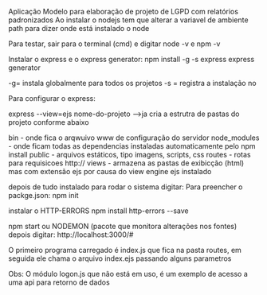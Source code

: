 Aplicação Modelo para elaboração de projeto de LGPD com relatórios padronizados
Ao instalar o nodejs tem que alterar a variavel de ambiente path para dizer onde
está instalado o node

Para testar, sair para o terminal (cmd) e digitar node -v e npm -v

Instalar o express e o express generator: 
npm install -g -s express express generator


-g= instala globalmente para todos os projetos  -s = registra a instalação no 


Para configurar o express:

express --view=ejs nome-do-projeto -->ja cria a estrutra de pastas do projeto
conforme abaixo


bin          - onde fica o arqwuivo www de configuração do servidor
node_modules - onde ficam todas as dependencias instaladas automaticamente pelo npm install
public       - arquivos estáticos, tipo imagens, scripts, css
routes       - rotas para requisicoes http://
views        - armazena as pastas de exibicção (html) mas com extensão ejs por causa do view engine ejs 
instalado

depois de tudo instalado para rodar o sistema digitar:
Para preencher o packge.json:
npm init

instalar o HTTP-ERRORS
npm install http-errors --save


npm start ou NODEMON (pacote que monitora alterações nos fontes)
depois digitar: http://localhost:3000/#

O primeiro programa carregado é index.js que fica na pasta routes, em seguida ele chama o arquivo index.ejs passando alguns
parametros

Obs:
O módulo logon.js que não está em uso, é um exemplo de acesso a uma api para retorno de dados

